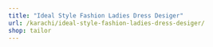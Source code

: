 ```yaml
---
title: "Ideal Style Fashion Ladies Dress Desiger"
url: /karachi/ideal-style-fashion-ladies-dress-desiger/
shop: tailor
---
```


